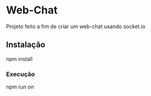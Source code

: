 # Web-Chat
Projeto feito a fim de criar um web-chat usando socket.io
## Instalação
npm install
### Execução
npm run on
